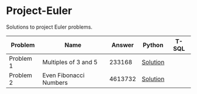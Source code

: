 # Project-Euler
Solutions to project Euler problems.

| Problem  | Name | Answer | Python | T-SQL |
| ------------- | ------------- | ------------- | ------------- | ------------- |
| Problem 1  | Multiples of 3 and 5 | 233168 | [Solution](https://github.com/timothymahajan/Project-Euler/blob/master/001/Multiples_Of_Three_And_Five.py) |
| Problem 2  | Even Fibonacci Numbers | 4613732 | [Solution](https://github.com/timothymahajan/Project-Euler/blob/master/002/Even_Fibonacci_Numbers.py) |
